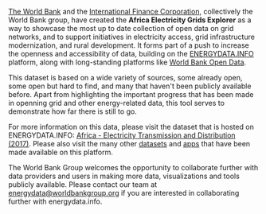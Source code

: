 [The World Bank](http://www.worldbank.org/) and the [International Finance Corporation](http://www.ifc.org/), collectively the World Bank group, have created the **Africa Electricity Grids Explorer** as a way to showcase the most up to date collection of open data on grid networks, and to support initiatives in electricity access, grid infrastructure modernization, and rural development. It forms part of a push to increase the openness and accessibility of data, building on the [ENERGYDATA.INFO](https://energydata.info/) platform, along with long-standing platforms like [World Bank Open Data](http://data.worldbank.org/).

This dataset is based on a wide variety of sources, some already open, some open but hard to find, and many that haven't been publicly available before. Apart from highlighting the important progress that has been made in openning grid and other energy-related data, this tool serves to demonstrate how far there is still to go.

For more information on this data, please visit the dataset that is hosted on ENERGYDATA.INFO: [Africa - Electricity Transmission and Distribution (2017)](https://energydata.info/dataset/africa-electricity-transmission-and-distribution-2017). Please also visit the many other [datasets](https://energydata.info/dataset) and [apps](https://energydata.info/apps) that have been made available on this platform.

The World Bank Group welcomes the opportunity to collaborate further with data providers and users in making more data, visualizations and tools publicly available. Please contact our team at [energydata@worldbankgroup.org](mailto:energydata@worldbankgroup.org) if you are interested in collaborating further with energydata.info.
